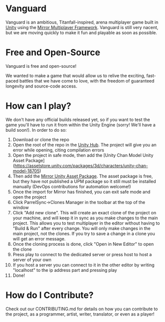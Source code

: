 # Vanguard

Vanguard is an ambitious, Titanfall-inspired, arena multiplayer game built in [Unity](https://unity.com/) using the [Mirror Multiplayer Framework](https://github.com/vis2k/Mirror).  Vanguard is still very nacent, but we are moving quickly to make it fun and playable as soon as possible.

# Free and Open-Source

Vanguard is free and open-source!

We wanted to make a game that would allow us to relive the exciting, fast-paced battles that we have come to love, with the freedom of guaranteed longevity and source-code access.

# How can I play?

We don't have any official builds released yet, so if you want to test the game you'll have to run it from within the Unity Engine (sorry!  We'll have a build soon!).  In order to do so:

1. Download or clone the repo
2. Open the root of the repo in the [Unity Hub](https://unity3d.com/get-unity/download?_gl=1*1tvp0xz*_ga*OTkxODcxMzkyLjE2MjgyMzE5OTQ.*_ga_1S78EFL1W5*MTYyODQwOTY5OC40LjAuMTYyODQwOTY5OC42MA..&_ga=2.13935924.260475146.1628369466-991871392.1628231994).  The project will give you an error while opening, citing compilation errors
3. Open the project in safe mode, then add the [Unity Chan Model Unity Asset Package] (https://assetstore.unity.com/packages/3d/characters/unity-chan-model-18705)
4. Then add the [Mirror Unity Asset Package](https://assetstore.unity.com/packages/tools/network/mirror-129321).  The asset package is free, but they have not published a UPM package so it still must be installed manually (DevOps contributions for automation welcome!)
5. Once the import for Mirror has finished, you can exit safe mode and open the project
6. Click ParrelSync->Clones Manager in the toolbar at the top of the window
7. Click "Add new clone".  This will create an exact clone of the project on your machine, and will keep it in sync as you make changes to the main project.  This allows you to test multiplayer in the editor without having to "Build & Run" after every change.  You will only make changes in the main project, not the clones.  If you try to save a change in a clone you will get an error message.
8. Once the cloning process is done, click "Open in New Editor" to open the clone
9. Press play to connect to the dedicated server or press host to host a server of your own
10. If you host a server you can connect to it in the other editor by writing "localhost" to the ip address part and pressing play
11. Done!

# How do I Contribute?

Check out our CONTRIBUTING.md for details on how you can contribute to the project, as a programmer, artist, writer, translator, or even as a player!
